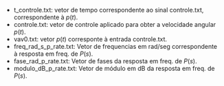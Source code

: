 * t_controle.txt: vetor de tempo correspondente ao sinal controle.txt, correspondente à $p(t)$.
* controle.txt: vetor de controle aplicado para obter a velocidade angular $p(t)$.
* vav0.txt: vetor $p(t)$ corresponte à entrada controle.txt.
* freq_rad_s_p_rate.txt: Vetor de frequencias em rad/seg correspondente à resposta em freq. de $P(s)$.
* fase_rad_p_rate.txt: Vetor de fases da resposta em freq. de $P(s)$.
* modulo_dB_p_rate.txt: Vetor de módulo em dB da resposta em freq. de $P(s)$.